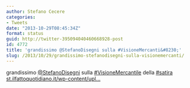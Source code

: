 ```yaml
---
author: Stefano Cecere
categories:
- Tweets
date: "2013-10-29T08:45:34Z"
format: status
guid: http://twitter-395094040460668928-post
id: 4772
title: 'grandissimo @StefanoDisegni sulla #VisioneMercanti&#8230;'
slug: /2013/10/29/grandissimo-stefanodisegni-sulla-visionemercanti/
---
```


grandissimo [@StefanoDisegni](http://twitter.com/StefanoDisegni) sulla [#VisioneMercantile](http://twitter.com/search?q=%23VisioneMercantile) della [#satira](http://twitter.com/search?q=%23satira) [st.ilfattoquotidiano.it/wp-content/upl…](http://st.ilfattoquotidiano.it/wp-content/uploads/2013/10/disegni-27-intera.jpg)